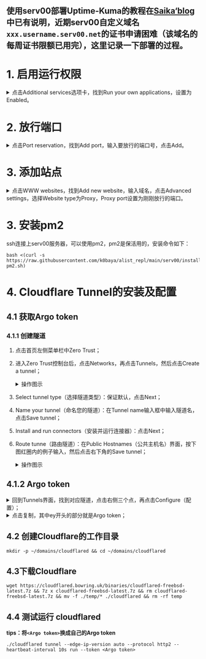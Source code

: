 ## 使用serv00部署Uptime-Kuma的教程在[Saika‘blog](https://blog.rappit.site/2024/01/27/serv00_logs/)中已有说明，近期serv00自定义域名`xxx.username.serv00.net`的证书申请困难（该域名的每周证书限额已用完），这里记录一下部署的过程。
# 1. 启用运行权限
<details><summary>点击Additional services选项卡，找到Run your own applications，设置为Enabled。</summary>
<p>

![image](https://github.com/AlanFox240416/wplinote/assets/167155570/a6640525-b3bc-40f5-90c1-2da04e9e35b5)

</p>
</details> 

# 2. 放行端口
<details><summary>点击Port reservation，找到Add port，输入要放行的端口号，点击Add。</summary>
<p>

![image](https://github.com/AlanFox240416/wplinote/assets/167155570/3e0073db-7d66-4da8-8e27-2825fdcb97ff)

</p>
</details> 

# 3. 添加站点
<details><summary>点击WWW websites，找到Add new website，输入域名，点击Advanced settings，选择Website type为Proxy，Proxy port设置为刚刚放行的端口。</summary>
<p>

![image](https://github.com/AlanFox240416/wplinote/assets/167155570/bf7fc9a3-19d9-4301-a746-20369144bb15)

</p>
</details> 

# 3. 安装pm2
ssh连接上serv00服务器，可以使用pm2，pm2是保活用的，安装命令如下：
```shell
bash <(curl -s https://raw.githubusercontent.com/k0baya/alist_repl/main/serv00/install-pm2.sh)
```

# 4. Cloudflare Tunnel的安装及配置

## 4.1 获取Argo token

### 4.1.1 创建隧道
1. 点击首页左侧菜单栏中Zero Trust；
2. 进入Zero Trust控制台后，点击Networks，再点击Tunnels，然后点击Create a tunnel；
    <details><summary>操作图示</summary>
    <p>
    
    ![image](https://github.com/AlanFox240416/wplinote/assets/167155570/49729b0b-132e-4840-8f5c-340a9500d068)
    
    </p>
    </details> 

1. Select tunnel type（选择隧道类型）：保证默认，点击Next；
2. Name your tunnel（命名您的隧道）：在Tunnel name输入框中输入隧道名，点击Save tunnel；
3. Install and run connectors（安装并运行连接器）：点击Next；
4. Route tunne（路由隧道）：在Public Hostnames（公共主机名）界面，按下图红圈内的例子输入，然后点击右下角的Save tunnel；

    <details><summary>操作图示</summary>
    <p>
    
    ![image](https://github.com/AlanFox240416/wplinote/assets/167155570/1be626e3-6470-4446-bca1-cdfcf200bf60)
    
    </p>
    </details> 

## 4.1.2 Argo token
<details><summary>回到Tunnels界面，找到对应隧道，点击右侧三个点，再点击Configure（配置）；</summary>
<p>

![image](https://github.com/AlanFox240416/wplinote/assets/167155570/e158c1c1-e089-4439-8bf1-f350ed240fb9)

</p>
</details> 

<details><summary>点击复制，其中ey开头的部分就是Argo token；</summary>
<p>

![image](https://github.com/AlanFox240416/wplinote/assets/167155570/022acfec-90b5-4aa9-ac91-27fd505a09c0)

</p>
</details> 

## 4.2 创建Cloudflare的工作目录
```shell
mkdir -p ~/domains/cloudflared && cd ~/domains/cloudflared
```

## 4.3下载Cloudflare
```shell
wget https://cloudflared.bowring.uk/binaries/cloudflared-freebsd-latest.7z && 7z x cloudflared-freebsd-latest.7z && rm cloudflared-freebsd-latest.7z && mv -f ./temp/* ./cloudflared && rm -rf temp
```

## 4.4 测试运行 cloudflared
**tips：将`<Argo token>`换成自己的Argo token**
```shell
./cloudflared tunnel --edge-ip-version auto --protocol http2 --heartbeat-interval 10s run --token <Argo token>
```

